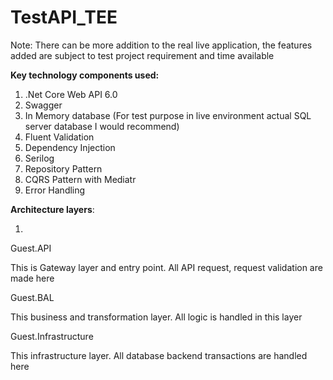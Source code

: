 # TestAPI_TEE
Note: There can be more addition to the real live application, the features added are subject to test project requirement and time available

**Key technology components used:**
1) .Net Core Web API 6.0
2) Swagger
3) In Memory database (For test purpose in live environment actual SQL server database I would recommend)
4) Fluent Validation
5) Dependency Injection
6) Serilog
7) Repository Pattern
8) CQRS Pattern with Mediatr
9) Error Handling

**Architecture layers**:

1)
Guest.API

This is Gateway layer and entry point. All API request, request validation are made here

Guest.BAL

This business and transformation layer. All logic is handled in this layer

Guest.Infrastructure

This infrastructure layer. All database backend transactions are handled here

